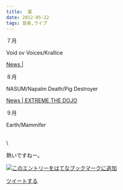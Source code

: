 ```yaml
---
title:  夏
date: 2012-05-22
tags: 音楽,ライブ
---
```

７月

Void ov Voices/Krallice

[News |](http://iinioi.com/news.html)

８月

NASUM/Napalm Death/Pig Destroyer

[News | EXTREME THE
DOJO](http://www.extremethedojo.com/news/index.cgi?no=31)

９月

Earth/Mammifer

\
 \

熱いですねー。

[![このエントリーをはてなブックマークに追加](http://b.st-hatena.com/images/entry-button/button-only.gif)](http://b.hatena.ne.jp/entry/http://d.hatena.ne.jp "このエントリーをはてなブックマークに追加")

[ツイートする](http://twitter.com/share)
